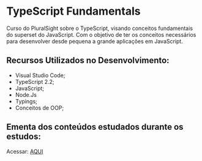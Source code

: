 # TypeScript Fundamentals

Curso do PluralSight sobre o TypeScript, visando conceitos fundamentais do superset do JavaScript. Com o objetivo de ter os conceitos necessários
para desenvolver desde pequena a grande aplicações em JavaScript. 

## Recursos Utilizados no Desenvolvimento:

- Visual Studio Code;
- TypeScript 2.2;
- JavaScript;
- Node.Js
- Typings;
- Conceitos de OOP;

## Ementa dos conteúdos estudados durante os estudos:

Acessar: [AQUI](https://app.pluralsight.com/library/courses/typescript/table-of-contents)